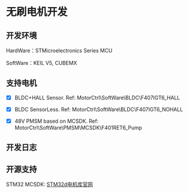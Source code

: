 # 无刷电机开发



## 开发环境

HardWare：STMicroelectronics Series MCU

SoftWare：KEIL V5, CUBEMX 



## 支持电机

- [x] BLDC+HALL Sensor. Ref: MotorCtrl\SoftWare\BLDC\F407IGT6_HALL
- [x] BLDC SensorLess. Ref: MotorCtrl\SoftWare\BLDC\F407IGT6_NOHALL
- [x] 48V PMSM based on MCSDK. Ref: MotorCtrl\SoftWare\PMSM\MCSDK\F401RET6_Pump





## 开发日志





## 开源支持

STM32 MCSDK: [STM32d电机库官网](https://www.st.com/content/st_com/en/products/embedded-software/mcu-mpu-embedded-software/stm32-embedded-software/stm32cube-expansion-packages/x-cube-mcsdk.html)

